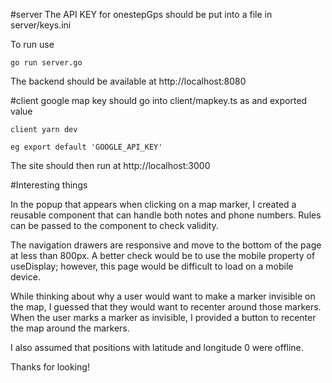 #server
The API KEY for onestepGps should be put into a file in server/keys.ini

To run use

```
go run server.go
```

The backend should be available at http://localhost:8080

#client
google map key should go into client/mapkey.ts as and exported value

```
client yarn dev
```

```
eg export default 'GOOGLE_API_KEY'
```
The site should then run at http://localhost:3000


#Interesting things

In the popup that appears when clicking on a map marker, I created a reusable component that can handle both notes and phone numbers. Rules can be passed to the component to check validity.


The navigation drawers are responsive and move to the bottom of the page at less than 800px.
A better check would be to use the mobile property of useDisplay; however, this page would be difficult to load on a mobile device.


While thinking about why a user would want to make a marker invisible on the map, I guessed that they would want to recenter around those markers. When the user marks a marker as invisible, I provided a button to 
recenter the map around the markers.


I also assumed that positions with latitude and longitude 0 were offline.


Thanks for looking!